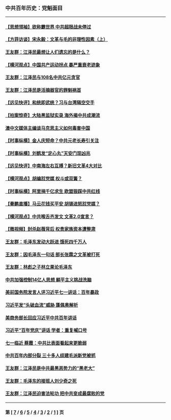 ### 中共百年历史：党魁面目
---
#### [【思想领袖】欲称霸世界 中共超限战未停过](../../pages/nf1176107/n13745142.md?10230430) 
#### [【方菲访谈】宋永毅：文革与毛的非理性因素（上）](../../pages/nf1176107/n13469956.md?10230430) 
#### [王友群：江泽民最想让人们遗忘的是什么？](../../pages/nf1176107/n13408949.md?10230430) 
#### [【横河观点】中国共产运动拐点 暴严重衰老迹象](../../pages/nf1176107/n13388333.md?10230430) 
#### [王友群：江泽民与108名中共亿元贪官](../../pages/nf1176107/n13352358.md?10230430) 
#### [王友群：江泽民是活摘器官的罪魁祸首](../../pages/nf1176107/n13336903.md?10230430) 
#### [【远见快评】和统即武统？习与台湾隔空交手](../../pages/nf1176107/n13297739.md?10230430) 
#### [【拍案惊奇】大陆黑监狱实录 海外揭中共成潮流](../../pages/nf1176107/n13288853.md?10230430) 
#### [澳中文媒体主编谈马克思主义如何毒害中国](../../pages/nf1176107/n13257387.md?10230430) 
#### [【时事纵横】金人庆短命？中共元老长寿引关注](../../pages/nf1176107/n13217934.md?10230430) 
#### [【时事纵横】刘鹤发“定心丸”天安门现凶兆](../../pages/nf1176107/n13215416.md?10230430) 
#### [【远见快评】中南海左右互搏？新旧文革4大对比](../../pages/nf1176107/n13214745.md?10230430) 
#### [【横河观点】胡编怼党媒 权斗或双簧？](../../pages/nf1176107/n13210864.md?10230430) 
#### [【时事纵横】阿里捐千亿求生 欧盟狠踩中共红线](../../pages/nf1176107/n13206431.md?10230430) 
#### [【秦鹏直播】马云花钱买平安 胡锡进怒怼党媒？](../../pages/nf1176107/n13206392.md?10230430) 
#### [【横河观点】中共喉舌齐发文 文革2.0宣言？](../../pages/nf1176107/n13201248.md?10230430) 
#### [【微视频】封杀赵薇背后 权贵家族资本遭整肃](../../pages/nf1176107/n13197798.md?10230430) 
#### [王友群：毛泽东发动大跃进 饿死四千万人](../../pages/nf1176107/n13177158.md?10230430) 
#### [王友群：因毛泽东一句话 部长张霖之文革被打死](../../pages/nf1176107/n13161711.md?10230430) 
#### [王友群：林彪之子林立果论毛泽东](../../pages/nf1176107/n13128622.md?10230430) 
#### [中共加强控制14亿人思想 躺平主义挑战洗脑](../../pages/nf1176107/n13094299.md?10230430) 
#### [美前国务院发言人评习近平七一讲话：百年暴政](../../pages/nf1176107/n13066986.md?10230430) 
#### [习近平发“头破血流”威胁 蓬佩奥解析](../../pages/nf1176107/n13063604.md?10230430) 
#### [美商务部长回应习近平中共百年讲话](../../pages/nf1176107/n13062903.md?10230430) 
#### [习近平“百年党庆”讲话 学者：重复喊口号](../../pages/nf1176107/n13061411.md?10230430) 
#### [七一临近 蔡霞：中共比表面看起来更脆弱](../../pages/nf1176107/n13056418.md?10230430) 
#### [中共百年内部分裂 三十多人组建毛派新党被抓](../../pages/nf1176107/n13044023.md?10230430) 
#### [王友群：江泽民是中共最黑恶势力的“黑老大”](../../pages/nf1176107/n13022180.md?10230430) 
#### [王友群：毛泽东的接班人刘少奇之死](../../pages/nf1176107/n12991772.md?10230430) 
#### [王友群：江泽民迫害法轮功 把中共变成最腐败的党](../../pages/nf1176107/n12947347.md?10230430) 

---
#### 第 [ [7](./7.md?10230430) / [6](./6.md?10230430) / [5](./5.md?10230430) / [4](./4.md?10230430) / [3](./3.md?10230430) / [2](./2.md?10230430) / [1](./1.md?10230430) ] 页
